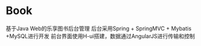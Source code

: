 # Book
基于Java Web的乐享图书后台管理
后台采用Spring + SpringMVC + Mybatis +MySQL进行开发
前台界面使用H-ui搭建，数据通过AngularJS进行传输和控制
